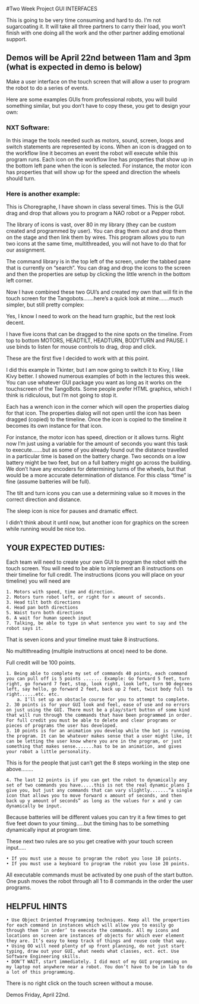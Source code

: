 #Two Week Project GUI INTERFACES

This is going to be very time consuming and hard to do. I’m not sugarcoating it. It will take all three partners to carry their load, you won’t finish with one doing all the work and the other partner adding emotional support.

## Demos will be April 22nd between 11am and 3pm (what is expected in demo is below)

Make a user interface on the touch screen that will allow a user to program the robot to do a series of events.

Here are some examples GUIs from professional robots, you will build something similar, but you don’t have to copy these, you get to design your own:

### NXT Software:

In this image the tools needed such as motors, sound, screen, loops and switch statements are represented by icons. When an icon is dragged on to the workflow line it becomes an event the robot will execute while this program runs. Each icon on the workflow line has properties that show up in the bottom left pane when the icon is selected. For instance, the motor icon has properties that will show up for the speed and direction the wheels should turn.

### Here is another example:

This is Choregraphe, I have shown in class several times. This is the GUI drag and drop that allows you to program a NAO robot or a Pepper robot.

The library of icons is vast, over 80 in my library (they can be custom created and programmed by user). You can drag them out and drop them on the stage and then link them by wires. This program allows you to run two icons at the same time, multithreaded, you will not have to do that for our assignment.

The command library is in the top left of the screen, under the tabbed pane that is currently on “search”. You can drag and drop the icons to the screen and then the properties are setup by clicking the little wrench in the bottom left corner.

Now I have combined these two GUI’s and created my own that will fit in the touch screen for the Tangobots.......here’s a quick look at mine.......much simpler, but still pretty complex:

Yes, I know I need to work on the head turn graphic, but the rest look decent.

I have five icons that can be dragged to the nine spots on the timeline. From top to bottom MOTORS, HEADTILT, HEADTURN, BODYTURN and PAUSE. I use binds to listen for mouse controls to drag, drop and click.

These are the first five I decided to work with at this point.

I did this example in Tkinter, but I am now going to switch it to Kivy, I like Kivy better. I showed numerous examples of both in the lectures this week. You can use whatever GUI package you want as long as it works on the touchscreen of the TangoBots. Some people prefer HTML graphics, which I think is ridiculous, but I’m not going to stop it.

Each has a wrench icon in the corner which will open the properties dialog for that icon. The properties dialog will not open until the icon has been dragged (copied) to the timeline. Once the icon is copied to the timeline it becomes its own instance for that icon.

For instance, the motor icon has speed, direction or it allows turns. Right now I’m just using a variable for the amount of seconds you want this task to execute.......but as some of you already found out the distance travelled in a particular time is based on the battery charge. Two seconds on a low battery might be two feet, but on a full battery might go across the building. We don’t have any encoders for determining turns of the wheels, but that would be a more accurate determination of distance. For this class “time” is fine (assume batteries will be full).

The tilt and turn icons you can use a determining value so it moves in the correct direction and distance.

The sleep icon is nice for pauses and dramatic effect.

I didn’t think about it until now, but another icon for graphics on the screen while running would be nice too.

## YOUR EXPECTED DUTIES:

Each team will need to create your own GUI to program the robot with the touch screen. You will need to be able to implement an 8 instructions on their timeline for full credit. The instructions (icons you will place on your timeline) you will need are

    1. Motors with speed, time and direction.
    2. Motors turn robot left, or right for x amount of seconds.
    3. Head tilt both directions
    4. Head pan both directions
    5. Waist turn both directions
    6. A wait for human speech input
    7. Talking, be able to type in what sentence you want to say and the robot says it.

That is seven icons and your timeline must take 8 instructions.

No multithreading (multiple instructions at once) need to be done.

Full credit will be 100 points.

    1. Being able to complete my set of commands 40 points, each command you can pull off is 5 points ....... Example: Go forward 5 feet, turn right, go forward 7 feet, stop, look right, look left, turn 90 degrees left, say hello, go forward 2 feet, back up 2 feet, twist body full to right......etc. etc.
        a. I’ll set up an obstacle course for you to attempt to complete.
    2. 30 points is for your GUI look and feel, ease of use and no errors on just using the GUI. There must be a play/start button of some kind that will run through the commands that have been programmed in order. For full credit you must be able to delete and clear programs or pieces of programs the user has developed.
    3. 10 points is for an animation you develop while the bot is running the program. It can be whatever makes sense that a user might like, it can be letting the user know where you are in the program, or just something that makes sense.......has to be an animation, and gives your robot a little personality.

This is for the people that just can’t get the 8 steps working in the step one above........

    4. The last 12 points is if you can get the robot to dynamically any set of two commands you have.....this is not the real dynamic plans I give you, but just any commands that can vary slightly.......”a single icon that allows you to move forward x amount of seconds, and then back up y amount of seconds” as long as the values for x and y can dynamically be input.

Because batteries will be different values you can try it a few times to get five feet down to your timing.....but the timing has to be something dynamically input at program time.

These next two rules are so you get creative with your touch screen input.....

    • If you must use a mouse to program the robot you lose 10 points.
    • If you must use a keyboard to program the robot you lose 20 points.

All executable commands must be activated by one push of the start button. One push moves the robot through all 1 to 8 commands in the order the user programs.

## HELPFUL HINTS

    • Use Object Oriented Programming techniques. Keep all the properties for each command in instances which will allow you to easily go through them ‘in order’ to execute the commands. All my icons and locations on screen are instances of objects for which ever element they are. It’s easy to keep track of things and reuse code that way.
    • Using OO will need plenty of up front planning, do not just start typing, draw out your GUI, what needs what classes, ect. ect. Use Software Engineering skills.
    • DON’T WAIT, start immediately. I did most of my GUI programming on my laptop not anywhere near a robot. You don’t have to be in lab to do a lot of this programming.

There is no right click on the touch screen without a mouse.

Demos Friday, April 22nd.
